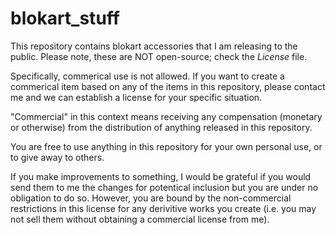 # blokart_stuff
This repository contains blokart accessories that I am releasing to the public. Please note, these are NOT open-source; check the _License_ file.

Specifically, commerical use is not allowed. If you want to create a commerical item based on any of the items in this repository, please contact me and we can establish a license for your specific situation.

"Commercial" in this context means receiving any compensation (monetary or otherwise) from the distribution of anything released in this repository.

You are free to use anything in this repository for your own personal use, or to give away to others.

If you make improvements to something, I would be grateful if you would send them to me the changes for potentical inclusion but you are under no obligation to do so. However, you are bound by the non-commercial restrictions in this license for any derivitive works you create (i.e. you may not sell them without obtaining a commercial license from me).
